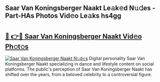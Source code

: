 ## Saar Van Koningsberger Naakt Le𝚊k𝚎d N𝚞𝚍es - Part-HAs Photos Vid𝚎o Le𝚊ks hs4gg

# <h2><a href="http://fb465x.evod.top/?m=Saar+Van+Koningsberger+Naakt">🔗 👉🔴 Saar Van Koningsberger Naakt Vid𝚎o Ph𝚘t𝚘s</a></h2>

[![Saar Van Koningsberger Naakt N𝚞d𝚎s](https://i.imgur.com/8V9OHl7.gif)](http://fb465x.evod.top/?m=Saar+Van+Koningsberger+Naakt)
Digital personality Saar Van Koningsberger Naakt specializing in dance and lifestyle content on social platforms. The public's perception of Saar Van Koningsberger Naakt has shifted over the years, from a beloved celebrity to a controversial figure. 
